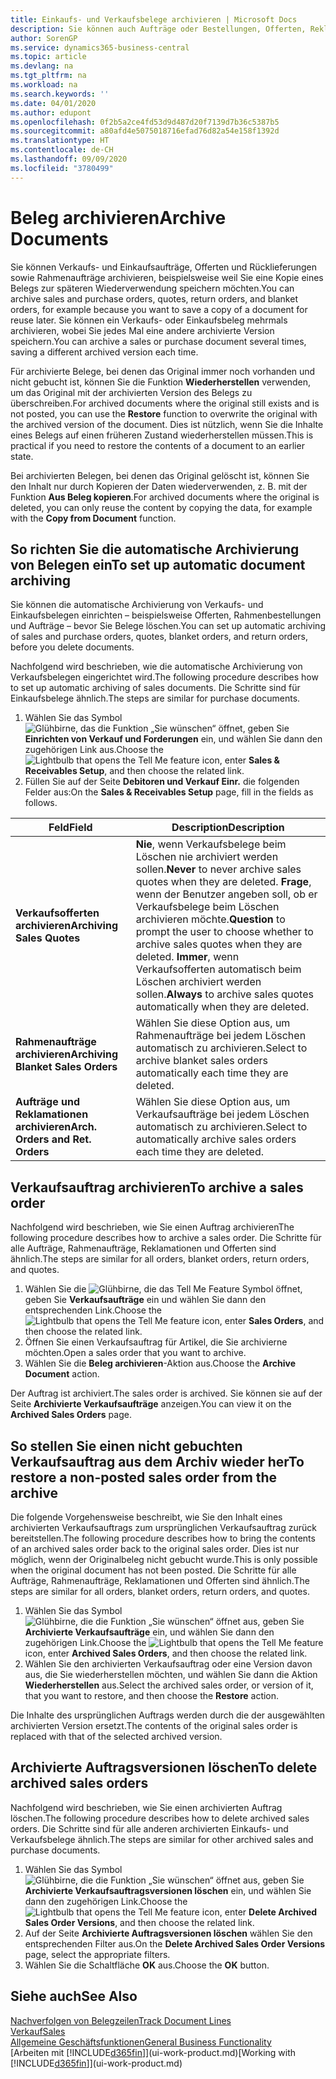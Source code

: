 ```yaml
---
title: Einkaufs- und Verkaufsbelege archivieren | Microsoft Docs
description: Sie können auch Aufträge oder Bestellungen, Offerten, Reklamationen und Rahmenaufträge archivieren, und Sie können den archivierten Beleg verwenden, um den Beleg neu zu erstellen, dass er aus archiviert wurde.
author: SorenGP
ms.service: dynamics365-business-central
ms.topic: article
ms.devlang: na
ms.tgt_pltfrm: na
ms.workload: na
ms.search.keywords: ''
ms.date: 04/01/2020
ms.author: edupont
ms.openlocfilehash: 0f2b5a2ce4fd53d9d487d20f7139d7b36c5387b5
ms.sourcegitcommit: a80afd4e5075018716efad76d82a54e158f1392d
ms.translationtype: HT
ms.contentlocale: de-CH
ms.lasthandoff: 09/09/2020
ms.locfileid: "3780499"
---
```

# <a name="archive-documents"></a><span data-ttu-id="78306-103">Beleg archivieren</span><span class="sxs-lookup"><span data-stu-id="78306-103">Archive Documents</span></span>
<span data-ttu-id="78306-104">Sie können Verkaufs- und Einkaufsaufträge, Offerten und Rücklieferungen sowie Rahmenaufträge archivieren, beispielsweise weil Sie eine Kopie eines Belegs zur späteren Wiederverwendung speichern möchten.</span><span class="sxs-lookup"><span data-stu-id="78306-104">You can archive sales and purchase orders, quotes, return orders, and blanket orders, for example because you want to save a copy of a document for reuse later.</span></span> <span data-ttu-id="78306-105">Sie können ein Verkaufs- oder Einkaufsbeleg mehrmals archivieren, wobei Sie jedes Mal eine andere archivierte Version speichern.</span><span class="sxs-lookup"><span data-stu-id="78306-105">You can archive a sales or purchase document several times, saving a different archived version each time.</span></span>

<span data-ttu-id="78306-106">Für archivierte Belege, bei denen das Original immer noch vorhanden und nicht gebucht ist, können Sie die Funktion **Wiederherstellen** verwenden, um das Original mit der archivierten Version des Belegs zu überschreiben.</span><span class="sxs-lookup"><span data-stu-id="78306-106">For archived documents where the original still exists and is not posted, you can use the **Restore** function to overwrite the original with the archived version of the document.</span></span> <span data-ttu-id="78306-107">Dies ist nützlich, wenn Sie die Inhalte eines Belegs auf einen früheren Zustand wiederherstellen müssen.</span><span class="sxs-lookup"><span data-stu-id="78306-107">This is practical if you need to restore the contents of a document to an earlier state.</span></span>

<span data-ttu-id="78306-108">Bei archivierten Belegen, bei denen das Original gelöscht ist, können Sie den Inhalt nur durch Kopieren der Daten wiederverwenden, z. B. mit der Funktion **Aus Beleg kopieren**.</span><span class="sxs-lookup"><span data-stu-id="78306-108">For archived documents where the original is deleted, you can only reuse the content by copying the data, for example with the **Copy from Document** function.</span></span>   

## <a name="to-set-up-automatic-document-archiving"></a><span data-ttu-id="78306-109">So richten Sie die automatische Archivierung von Belegen ein</span><span class="sxs-lookup"><span data-stu-id="78306-109">To set up automatic document archiving</span></span>  
<span data-ttu-id="78306-110">Sie können die automatische Archivierung von Verkaufs- und Einkaufsbelegen einrichten – beispielsweise Offerten, Rahmenbestellungen und Aufträge – bevor Sie Belege löschen.</span><span class="sxs-lookup"><span data-stu-id="78306-110">You can set up automatic archiving of sales and purchase orders, quotes, blanket orders, and return orders, before you delete documents.</span></span>

<span data-ttu-id="78306-111">Nachfolgend wird beschrieben, wie die automatische Archivierung von Verkaufsbelegen eingerichtet wird.</span><span class="sxs-lookup"><span data-stu-id="78306-111">The following procedure describes how to set up automatic archiving of sales documents.</span></span> <span data-ttu-id="78306-112">Die Schritte sind für Einkaufsbelege ähnlich.</span><span class="sxs-lookup"><span data-stu-id="78306-112">The steps are similar for purchase documents.</span></span>
1.  <span data-ttu-id="78306-113">Wählen Sie das Symbol ![Glühbirne, das die Funktion „Sie wünschen“ öffnet](media/ui-search/search_small.png "Tell Me-Funktion"), geben Sie **Einrichten von Verkauf und Forderungen** ein, und wählen Sie dann den zugehörigen Link aus.</span><span class="sxs-lookup"><span data-stu-id="78306-113">Choose the ![Lightbulb that opens the Tell Me feature](media/ui-search/search_small.png "Tell me what you want to do") icon, enter **Sales & Receivables Setup**, and then choose the related link.</span></span>
2. <span data-ttu-id="78306-114">Füllen Sie auf der Seite **Debitoren und Verkauf Einr.** die folgenden Felder aus:</span><span class="sxs-lookup"><span data-stu-id="78306-114">On the **Sales & Receivables Setup** page, fill in the fields as follows.</span></span>

|<span data-ttu-id="78306-115">Feld</span><span class="sxs-lookup"><span data-stu-id="78306-115">Field</span></span>|<span data-ttu-id="78306-116">Description</span><span class="sxs-lookup"><span data-stu-id="78306-116">Description</span></span>|
|-----|-----------|
|<span data-ttu-id="78306-117">**Verkaufsofferten archivieren**</span><span class="sxs-lookup"><span data-stu-id="78306-117">**Archiving Sales Quotes**</span></span>|<span data-ttu-id="78306-118">**Nie**, wenn Verkaufsbelege beim Löschen nie archiviert werden sollen.</span><span class="sxs-lookup"><span data-stu-id="78306-118">**Never** to never archive sales quotes when they are deleted.</span></span> <span data-ttu-id="78306-119">**Frage**, wenn der Benutzer angeben soll, ob er Verkaufsbelege beim Löschen archivieren möchte.</span><span class="sxs-lookup"><span data-stu-id="78306-119">**Question** to prompt the user to choose whether to archive sales quotes when they are deleted.</span></span> <span data-ttu-id="78306-120">**Immer**, wenn Verkaufsofferten automatisch beim Löschen archiviert werden sollen.</span><span class="sxs-lookup"><span data-stu-id="78306-120">**Always** to archive sales quotes automatically when they are deleted.</span></span>|
|<span data-ttu-id="78306-121">**Rahmenaufträge archivieren**</span><span class="sxs-lookup"><span data-stu-id="78306-121">**Archiving Blanket Sales Orders**</span></span>|<span data-ttu-id="78306-122">Wählen Sie diese Option aus, um Rahmenaufträge bei jedem Löschen automatisch zu archivieren.</span><span class="sxs-lookup"><span data-stu-id="78306-122">Select to archive blanket sales orders automatically each time they are deleted.</span></span>|
|<span data-ttu-id="78306-123">**Aufträge und Reklamationen archivieren**</span><span class="sxs-lookup"><span data-stu-id="78306-123">**Arch. Orders and Ret. Orders**</span></span>|<span data-ttu-id="78306-124">Wählen Sie diese Option aus, um Verkaufsaufträge bei jedem Löschen automatisch zu archivieren.</span><span class="sxs-lookup"><span data-stu-id="78306-124">Select to automatically archive sales orders each time they are deleted.</span></span>|

## <a name="to-archive-a-sales-order"></a><span data-ttu-id="78306-125">Verkaufsauftrag archivieren</span><span class="sxs-lookup"><span data-stu-id="78306-125">To archive a sales order</span></span>
<span data-ttu-id="78306-126">Nachfolgend wird beschrieben, wie Sie einen Auftrag archivieren</span><span class="sxs-lookup"><span data-stu-id="78306-126">The following procedure describes how to archive a sales order.</span></span> <span data-ttu-id="78306-127">Die Schritte für alle Aufträge, Rahmenaufträge, Reklamationen und Offerten sind ähnlich.</span><span class="sxs-lookup"><span data-stu-id="78306-127">The steps are similar for all orders, blanket orders, return orders, and quotes.</span></span>

1.  <span data-ttu-id="78306-128">Wählen Sie die ![Glühbirne, die das Tell Me Feature](media/ui-search/search_small.png "Tell Me-Funktion") Symbol öffnet, geben Sie **Verkaufsaufträge** ein und wählen Sie dann den entsprechenden Link.</span><span class="sxs-lookup"><span data-stu-id="78306-128">Choose the ![Lightbulb that opens the Tell Me feature](media/ui-search/search_small.png "Tell me what you want to do") icon, enter **Sales Orders**, and then choose the related link.</span></span>  
2.  <span data-ttu-id="78306-129">Öffnen Sie einen Verkaufsauftrag für Artikel, die Sie archivierne möchten.</span><span class="sxs-lookup"><span data-stu-id="78306-129">Open a sales order that you want to archive.</span></span>  
3.  <span data-ttu-id="78306-130">Wählen Sie die **Beleg archivieren**-Aktion aus.</span><span class="sxs-lookup"><span data-stu-id="78306-130">Choose the **Archive Document** action.</span></span>

<span data-ttu-id="78306-131">Der Auftrag ist archiviert.</span><span class="sxs-lookup"><span data-stu-id="78306-131">The sales order is archived.</span></span> <span data-ttu-id="78306-132">Sie können sie auf der Seite **Archivierte Verkaufsaufträge** anzeigen.</span><span class="sxs-lookup"><span data-stu-id="78306-132">You can view it on the **Archived Sales Orders** page.</span></span>

## <a name="to-restore-a-non-posted-sales-order-from-the-archive"></a><span data-ttu-id="78306-133">So stellen Sie einen nicht gebuchten Verkaufsauftrag aus dem Archiv wieder her</span><span class="sxs-lookup"><span data-stu-id="78306-133">To restore a non-posted sales order from the archive</span></span>
<span data-ttu-id="78306-134">Die folgende Vorgehensweise beschreibt, wie Sie den Inhalt eines archivierten Verkaufsauftrags zum ursprünglichen Verkaufsauftrag zurück bereitstellen.</span><span class="sxs-lookup"><span data-stu-id="78306-134">The following procedure describes how to bring the contents of an archived sales order back to the original sales order.</span></span> <span data-ttu-id="78306-135">Dies ist nur möglich, wenn der Originalbeleg nicht gebucht wurde.</span><span class="sxs-lookup"><span data-stu-id="78306-135">This is only possible when the original document has not been posted.</span></span> <span data-ttu-id="78306-136">Die Schritte für alle Aufträge, Rahmenaufträge, Reklamationen und Offerten sind ähnlich.</span><span class="sxs-lookup"><span data-stu-id="78306-136">The steps are similar for all orders, blanket orders, return orders, and quotes.</span></span>

1. <span data-ttu-id="78306-137">Wählen Sie das Symbol ![Glühbirne, die die Funktion „Sie wünschen“ öffnet](media/ui-search/search_small.png "Tell Me-Funktion") aus, geben Sie **Archivierte Verkaufsaufträge** ein, und wählen Sie dann den zugehörigen Link.</span><span class="sxs-lookup"><span data-stu-id="78306-137">Choose the ![Lightbulb that opens the Tell Me feature](media/ui-search/search_small.png "Tell me what you want to do") icon, enter **Archived Sales Orders**, and then choose the related link.</span></span>
2. <span data-ttu-id="78306-138">Wählen Sie den archivierten Verkaufsauftrag oder eine Version davon aus, die Sie wiederherstellen möchten, und wählen Sie dann die Aktion **Wiederherstellen** aus.</span><span class="sxs-lookup"><span data-stu-id="78306-138">Select the archived sales order, or version of it, that you want to restore, and then choose the **Restore** action.</span></span>  

<span data-ttu-id="78306-139">Die Inhalte des ursprünglichen Auftrags werden durch die der ausgewählten archivierten Version ersetzt.</span><span class="sxs-lookup"><span data-stu-id="78306-139">The contents of the original sales order is replaced with that of the selected archived version.</span></span>

## <a name="to-delete-archived-sales-orders"></a><span data-ttu-id="78306-140">Archivierte Auftragsversionen löschen</span><span class="sxs-lookup"><span data-stu-id="78306-140">To delete archived sales orders</span></span>
<span data-ttu-id="78306-141">Nachfolgend wird beschrieben, wie Sie einen archivierten Auftrag löschen.</span><span class="sxs-lookup"><span data-stu-id="78306-141">The following procedure describes how to delete archived sales orders.</span></span> <span data-ttu-id="78306-142">Die Schritte sind für alle anderen archivierten Einkaufs- und Verkaufsbelege ähnlich.</span><span class="sxs-lookup"><span data-stu-id="78306-142">The steps are similar for other archived sales and purchase documents.</span></span>

1.  <span data-ttu-id="78306-143">Wählen Sie das Symbol ![Glühbirne, die die Funktion „Sie wünschen“ öffnet](media/ui-search/search_small.png "Tell Me-Funktion") aus, geben Sie **Archivierte Verkaufsauftragsversionen löschen** ein, und wählen Sie dann den zugehörigen Link.</span><span class="sxs-lookup"><span data-stu-id="78306-143">Choose the ![Lightbulb that opens the Tell Me feature](media/ui-search/search_small.png "Tell me what you want to do") icon, enter **Delete Archived Sales Order Versions**, and then choose the related link.</span></span>  
2.  <span data-ttu-id="78306-144">Auf der Seite **Archivierte Auftragsversionen löschen** wählen Sie den entsprechenden Filter aus.</span><span class="sxs-lookup"><span data-stu-id="78306-144">On the **Delete Archived Sales Order Versions** page, select the appropriate filters.</span></span>  
3.  <span data-ttu-id="78306-145">Wählen Sie die Schaltfläche **OK** aus.</span><span class="sxs-lookup"><span data-stu-id="78306-145">Choose the **OK** button.</span></span>

## <a name="see-also"></a><span data-ttu-id="78306-146">Siehe auch</span><span class="sxs-lookup"><span data-stu-id="78306-146">See Also</span></span>
[<span data-ttu-id="78306-147">Nachverfolgen von Belegzeilen</span><span class="sxs-lookup"><span data-stu-id="78306-147">Track Document Lines</span></span>](across-how-to-track-document-lines.md)  
[<span data-ttu-id="78306-148">Verkauf</span><span class="sxs-lookup"><span data-stu-id="78306-148">Sales</span></span>](sales-manage-sales.md)  
[<span data-ttu-id="78306-149">Allgemeine Geschäftsfunktionen</span><span class="sxs-lookup"><span data-stu-id="78306-149">General Business Functionality</span></span>](ui-across-business-areas.md)  
<span data-ttu-id="78306-150">[Arbeiten mit [!INCLUDE[d365fin](includes/d365fin_md.md)]](ui-work-product.md)</span><span class="sxs-lookup"><span data-stu-id="78306-150">[Working with [!INCLUDE[d365fin](includes/d365fin_md.md)]](ui-work-product.md)</span></span>
